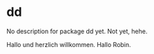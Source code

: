 # dd

No description for package dd yet. Not yet, hehe.

Hallo und herzlich willkommen. Hallo Robin.
